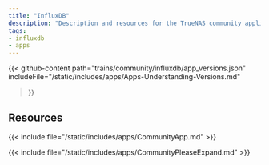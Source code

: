 ```yaml
---
title: "InfluxDB"
description: "Description and resources for the TrueNAS community application called InfluxDB."
tags:
- influxdb
- apps
---
```


{{< github-content 
    path="trains/community/influxdb/app_versions.json"
	includeFile="/static/includes/apps/Apps-Understanding-Versions.md"
>}}

## Resources

{{< include file="/static/includes/apps/CommunityApp.md" >}}

{{< include file="/static/includes/apps/CommunityPleaseExpand.md" >}}

<!--
<div class="docs-sections">

{{< doc-card title="<appname> Deployments" link="/resources/"
descr="How to deploy and configure the <appname> app." >}}

</div>
-->

